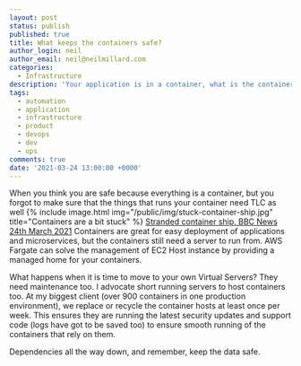 ```yaml
---
layout: post
status: publish
published: true
title: What keeps the containers safe?
author_login: neil
author_email: neil@neilmillard.com
categories:
  - Infrastructure
description: 'Your application is in a container, what is the container in?'
tags:
  - automation
  - application
  - infrastructure
  - product
  - devops
  - dev
  - ops
comments: true
date: '2021-03-24 13:00:00 +0000'
---
```

When you think you are safe because everything is a container, but you forgot to make sure that the things that
runs your container need TLC as well
{% include image.html
img="/public/img/stuck-container-ship.jpg"
title="Containers are a bit stuck" %}
[Stranded container ship, BBC News 24th March 2021](https://www.bbc.co.uk/news/world-middle-east-56505413)
Containers are great for easy deployment of applications and microservices, but the containers still need a server to
run from. AWS Fargate can solve the management of EC2 Host instance by providing a managed home for your containers.

What happens when it is time to move to your own Virtual Servers? They need maintenance too. I advocate short running
servers to host containers too.  At my biggest client (over 900 containers in one production environment), we replace
or recycle the container hosts at least once per week. This ensures they are running the latest security updates and
support code (logs have got to be saved too) to ensure smooth running of the containers that rely on them.

Dependencies all the way down, and remember, keep the data safe.


